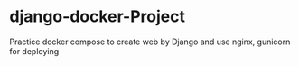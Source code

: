 # django-docker-Project
Practice docker compose to create web by Django and use nginx, gunicorn for deploying
